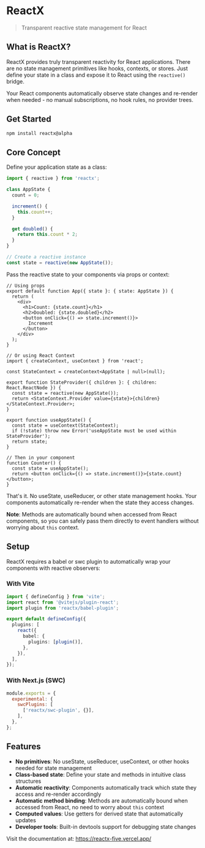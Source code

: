 # ReactX

> Transparent reactive state management for React

## What is ReactX?

ReactX provides truly transparent reactivity for React applications. There are no state management primitives like hooks, contexts, or stores. Just define your state in a class and expose it to React using the `reactive()` bridge.

Your React components automatically observe state changes and re-render when needed - no manual subscriptions, no hook rules, no provider trees.

## Get Started

```sh
npm install reactx@alpha
```

## Core Concept

Define your application state as a class:

```typescript
import { reactive } from 'reactx';

class AppState {
  count = 0;

  increment() {
    this.count++;
  }

  get doubled() {
    return this.count * 2;
  }
}

// Create a reactive instance
const state = reactive(new AppState());
```

Pass the reactive state to your components via props or context:

```tsx
// Using props
export default function App({ state }: { state: AppState }) {
  return (
    <div>
      <h1>Count: {state.count}</h1>
      <h2>Doubled: {state.doubled}</h2>
      <button onClick={() => state.increment()}>
        Increment
      </button>
    </div>
  );
}

// Or using React Context
import { createContext, useContext } from 'react';

const StateContext = createContext<AppState | null>(null);

export function StateProvider({ children }: { children: React.ReactNode }) {
  const state = reactive(new AppState());
  return <StateContext.Provider value={state}>{children}</StateContext.Provider>;
}

export function useAppState() {
  const state = useContext(StateContext);
  if (!state) throw new Error('useAppState must be used within StateProvider');
  return state;
}

// Then in your component
function Counter() {
  const state = useAppState();
  return <button onClick={() => state.increment()}>{state.count}</button>;
}
```

That's it. No useState, useReducer, or other state management hooks. Your components automatically re-render when the state they access changes.

**Note**: Methods are automatically bound when accessed from React components, so you can safely pass them directly to event handlers without worrying about `this` context.

## Setup

ReactX requires a babel or swc plugin to automatically wrap your components with reactive observers:

### With Vite

```typescript
import { defineConfig } from 'vite';
import react from '@vitejs/plugin-react';
import plugin from 'reactx/babel-plugin';

export default defineConfig({
  plugins: [
    react({
      babel: {
        plugins: [plugin()],
      },
    }),
  ],
});
```

### With Next.js (SWC)

```javascript
module.exports = {
  experimental: {
    swcPlugins: [
      ['reactx/swc-plugin', {}],
    ],
  },
};
```

## Features

- **No primitives**: No useState, useReducer, useContext, or other hooks needed for state management
- **Class-based state**: Define your state and methods in intuitive class structures
- **Automatic reactivity**: Components automatically track which state they access and re-render accordingly
- **Automatic method binding**: Methods are automatically bound when accessed from React, no need to worry about `this` context
- **Computed values**: Use getters for derived state that automatically updates
- **Developer tools**: Built-in devtools support for debugging state changes

Visit the documentation at: https://reactx-five.vercel.app/
